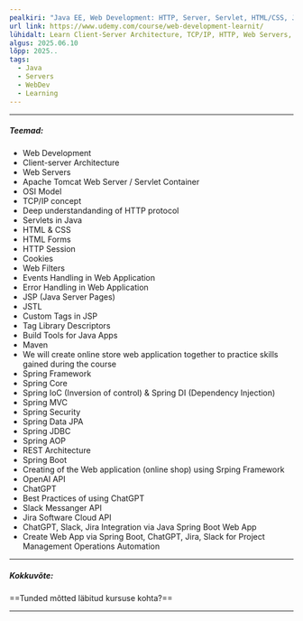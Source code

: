```yaml
---
pealkiri: "Java EE, Web Development: HTTP, Server, Servlet, HTML/CSS, JSP."
url link: https://www.udemy.com/course/web-development-learnit/
lühidalt: Learn Client-Server Architecture, TCP/IP, HTTP, Web Servers, Tomcat, HTML/CSS, Servlets, Web Filters, JSP, STL, Maven...
algus: 2025.06.10
lõpp: 2025..
tags:
  - Java
  - Servers
  - WebDev
  - Learning
---
```

---
##### *Teemad:*
- Web Development    
- Client-server Architecture    
- Web Servers
- Apache Tomcat Web Server / Servlet Container
- OSI Model
- TCP/IP concept
- Deep understandanding of HTTP protocol
- Servlets in Java    
- HTML & CSS    
- HTML Forms    
- HTTP Session
- Cookies    
- Web Filters    
- Events Handling in Web Application
- Error Handling in Web Application
- JSP (Java Server Pages)
- JSTL
- Custom Tags in JSP
- Tag Library Descriptors
- Build Tools for Java Apps
- Maven
- We will create online store web application together to practice skills gained during the course
- Spring Framework
- Spring Core
- Spring IoC (Inversion of control) & Spring DI (Dependency Injection)
- Spring MVC
- Spring Security
- Spring Data JPA
- Spring JDBC
- Spring AOP
- REST Architecture
- Spring Boot
- Creating of the Web application (online shop) using Srping Framework
- OpenAI API
- ChatGPT
- Best Practices of using ChatGPT
- Slack Messanger API
- Jira Software Cloud API
- ChatGPT, Slack, Jira Integration via Java Spring Boot Web App
- Create Web App via Spring Boot, ChatGPT, Jira, Slack for Project Management Operations Automation
---
##### *Kokkuvõte:*
==Tunded mõtted läbitud kursuse kohta?==

---





